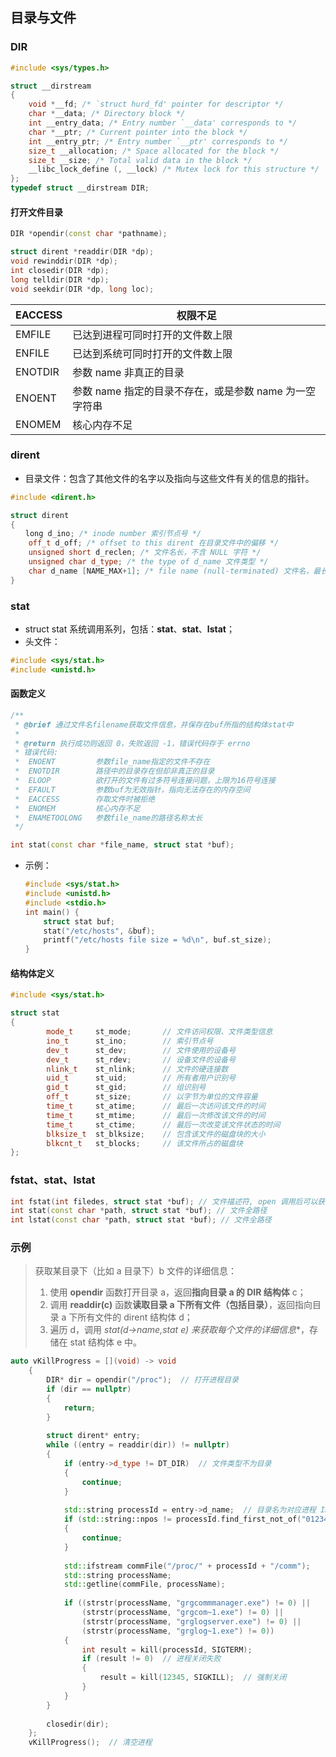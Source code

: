 ## 目录与文件

### DIR

```cpp
#include <sys/types.h>

struct __dirstream
{
	void *__fd; /* `struct hurd_fd' pointer for descriptor */
	char *__data; /* Directory block */
	int __entry_data; /* Entry number `__data' corresponds to */
	char *__ptr; /* Current pointer into the block */
	int __entry_ptr; /* Entry number `__ptr' corresponds to */
	size_t __allocation; /* Space allocated for the block */
	size_t __size; /* Total valid data in the block */
	__libc_lock_define (, __lock) /* Mutex lock for this structure */
};
typedef struct __dirstream DIR;
```

#### 打开文件目录

```cpp
DIR *opendir(const char *pathname);

struct dirent *readdir(DIR *dp);
void rewinddir(DIR *dp);
int closedir(DIR *dp);
long telldir(DIR *dp);
void seekdir(DIR *dp, long loc);
```

| EACCESS | 权限不足                                               |
| ------- | ------------------------------------------------------ |
| EMFILE  | 已达到进程可同时打开的文件数上限                       |
| ENFILE  | 已达到系统可同时打开的文件数上限                       |
| ENOTDIR | 参数 name 非真正的目录                                 |
| ENOENT  | 参数 name 指定的目录不存在，或是参数 name 为一空字符串 |
| ENOMEM  | 核心内存不足                                           |

### dirent

- 目录文件：包含了其他文件的名字以及指向与这些文件有关的信息的指针。

```cpp
#include <dirent.h>

struct dirent
{
　　long d_ino; /* inode number 索引节点号 */
    off_t d_off; /* offset to this dirent 在目录文件中的偏移 */
    unsigned short d_reclen; /* 文件名长，不含 NULL 字符 */
    unsigned char d_type; /* the type of d_name 文件类型 */
    char d_name [NAME_MAX+1]; /* file name (null-terminated) 文件名，最长255字符 */
}
```

### stat

- struct stat 系统调用系列，包括：**stat**、**stat**、**lstat**；
- 头文件：

```cpp
#include <sys/stat.h> 
#include <unistd.h> 
```

#### 函数定义

```cpp
/**
 * @brief 通过文件名filename获取文件信息，并保存在buf所指的结构体stat中
 * 
 * @return 执行成功则返回 0，失败返回 -1，错误代码存于 errno 
 * 错误代码: 
 *  ENOENT         参数file_name指定的文件不存在 
 *  ENOTDIR        路径中的目录存在但却非真正的目录 
 *  ELOOP          欲打开的文件有过多符号连接问题，上限为16符号连接 
 *  EFAULT         参数buf为无效指针，指向无法存在的内存空间 
 *  EACCESS        存取文件时被拒绝 
 *  ENOMEM         核心内存不足 
 *  ENAMETOOLONG   参数file_name的路径名称太长 
 */

int stat(const char *file_name, struct stat *buf); 
```

- 示例：

  ```cpp
  #include <sys/stat.h> 
  #include <unistd.h> 
  #include <stdio.h> 
  int main() { 
      struct stat buf; 
      stat("/etc/hosts", &buf); 
      printf("/etc/hosts file size = %d\n", buf.st_size); 
  } 
  ```

#### 结构体定义

```cpp
#include <sys/stat.h>

struct stat 
{
        mode_t     st_mode;       // 文件访问权限、文件类型信息
        ino_t      st_ino;        // 索引节点号
        dev_t      st_dev;        // 文件使用的设备号
        dev_t      st_rdev;       // 设备文件的设备号
        nlink_t    st_nlink;      // 文件的硬连接数
        uid_t      st_uid;        // 所有者用户识别号
        gid_t      st_gid;        // 组识别号
        off_t      st_size;       // 以字节为单位的文件容量
        time_t     st_atime;      // 最后一次访问该文件的时间
        time_t     st_mtime;      // 最后一次修改该文件的时间
        time_t     st_ctime;      // 最后一次改变该文件状态的时间
        blksize_t  st_blksize;    // 包含该文件的磁盘块的大小
        blkcnt_t   st_blocks;     // 该文件所占的磁盘块
};
```

### fstat、stat、lstat

```cpp
int fstat(int filedes, struct stat *buf); // 文件描述符, open 调用后可以获取到
int stat(const char *path, struct stat *buf); // 文件全路径
int lstat(const char *path, struct stat *buf); // 文件全路径
```

### 示例

> 获取某目录下（比如 a 目录下）b 文件的详细信息：
>
> 1. 使用 **opendir** 函数打开目录 a，返回**指向目录 a 的 DIR 结构体** c；
> 2. 调用 **readdir(c)** 函数**读取目录 a 下所有文件（包括目录）**，返回指向目录 a 下所有文件的 dirent 结构体 d；
> 3. 遍历 d，调用 **stat(d->name,stat *e)** 来**获取每个文件的详细信息**，存储在 stat 结构体 e 中。

```cpp
auto vKillProgress = [](void) -> void
    {
        DIR* dir = opendir("/proc");  // 打开进程目录
        if (dir == nullptr)
        {
            return;
        }
 
        struct dirent* entry;
        while ((entry = readdir(dir)) != nullptr)
        {
            if (entry->d_type != DT_DIR)  // 文件类型不为目录
            {
                continue;
            }
 
            std::string processId = entry->d_name;  // 目录名为对应进程 ID
            if (std::string::npos != processId.find_first_not_of("0123456789"))
            {
                continue;
            }
 
            std::ifstream commFile("/proc/" + processId + "/comm");
            std::string processName;
            std::getline(commFile, processName);
 
            if ((strstr(processName, "grgcommmanager.exe") != 0) ||
                (strstr(processName, "grgcom~1.exe") != 0) ||
                (strstr(processName, "grglogserver.exe") != 0) ||
                (strstr(processName, "grglog~1.exe") != 0))
            {
                int result = kill(processId, SIGTERM);
                if (result != 0)  // 进程关闭失败
                {
                    result = kill(12345, SIGKILL);  // 强制关闭
                }
            }
        }
 
        closedir(dir);
    };
    vKillProgress();  // 清空进程
```